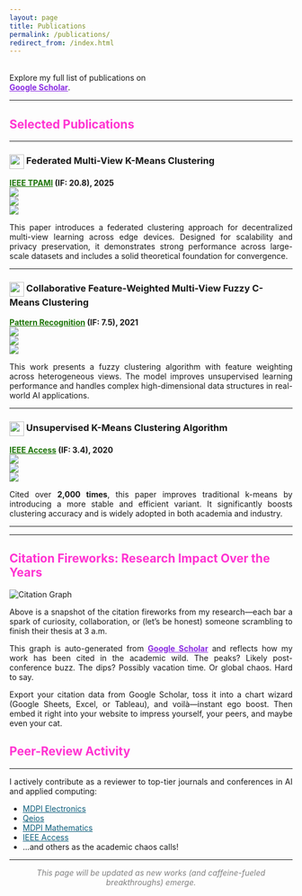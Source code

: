```yaml
---
layout: page
title: Publications
permalink: /publications/
redirect_from: /index.html
---
```


<i class="ai ai-google-scholar ai-2x"></i>  
Explore my full list of publications on  
<a href="https://scholar.google.com/citations?user=yNWQLYAAAAAJ&hl=en&oi=ao" style="color: #8A2BE2;"><strong>Google Scholar</strong></a>.

---

## <span style="color: #FF33D1;">Selected Publications</span>

---

### <img src="https://img.icons8.com/color/48/000000/artificial-intelligence.png" width="26" style="vertical-align: middle;"/> Federated Multi-View K-Means Clustering  
**<a href="https://ieeexplore.ieee.org/abstract/document/10810504" style="color: #1E7509;">IEEE TPAMI</a> (IF: 20.8), 2025**  
<img src="https://img.shields.io/badge/Topic-Federated_Learning-blue" />  
<img src="https://img.shields.io/badge/Status-Published-brightgreen" />  
<img src="https://img.shields.io/badge/Highlight-New_Technique-yellow" />

<p align="justify">
This paper introduces a federated clustering approach for decentralized multi-view learning across edge devices. Designed for scalability and privacy preservation, it demonstrates strong performance across large-scale datasets and includes a solid theoretical foundation for convergence.
</p>

---

### <img src="https://img.icons8.com/color/48/000000/data-configuration.png" width="26" style="vertical-align: middle;"/> Collaborative Feature-Weighted Multi-View Fuzzy C-Means Clustering  
**<a href="https://www.sciencedirect.com/science/article/abs/pii/S003132032100251X" style="color: #1E7509;">Pattern Recognition</a> (IF: 7.5), 2021**  
<img src="https://img.shields.io/badge/Topic-Multi_View_Clustering-teal" />  
<img src="https://img.shields.io/badge/Method-Fuzzy_C_Means-orange" />  
<img src="https://img.shields.io/badge/Highlight-Feature_Weighting-purple" />

<p align="justify">
This work presents a fuzzy clustering algorithm with feature weighting across heterogeneous views. The model improves unsupervised learning performance and handles complex high-dimensional data structures in real-world AI applications.
</p>

---

### <img src="https://img.icons8.com/color/48/000000/data-configuration.png" width="26" style="vertical-align: middle;"/> Unsupervised K-Means Clustering Algorithm  
**<a href="https://ieeexplore.ieee.org/abstract/document/9072123" style="color: #1E7509;">IEEE Access</a> (IF: 3.4), 2020**  
<img src="https://img.shields.io/badge/Citations-2000+_Highly_Cited-blueviolet" />  
<img src="https://img.shields.io/badge/Algorithm-K_Means-red" />  
<img src="https://img.shields.io/badge/Impact-Widespread_Use-yellowgreen" />

<p align="justify">
Cited over <strong>2,000 times</strong>, this paper improves traditional k-means by introducing a more stable and efficient variant. It significantly boosts clustering accuracy and is widely adopted in both academia and industry.
</p>

---


---

## <span style="color: #FF33D1;">Citation Fireworks: Research Impact Over the Years</span>

![Citation Graph](https://scholar.googleusercontent.com/citations?view_op=graph&hl=en&user=yNWQLYAAAAAJ&citpid=1)

<p align="justify">
Above is a snapshot of the citation fireworks from my research—each bar a spark of curiosity, collaboration, or (let’s be honest) someone scrambling to finish their thesis at 3 a.m.  
</p>

<p align="justify">
This graph is auto-generated from <a href="https://scholar.google.com/citations?user=yNWQLYAAAAAJ&hl=en&oi=ao" style="color: #8A2BE2;"><strong>Google Scholar</strong></a> and reflects how my work has been cited in the academic wild. The peaks? Likely post-conference buzz. The dips? Possibly vacation time. Or global chaos. Hard to say.
</p>

<p align="justify">
Export your citation data from Google Scholar, toss it into a chart wizard (Google Sheets, Excel, or Tableau), and voilà—instant ego boost. Then embed it right into your website to impress yourself, your peers, and maybe even your cat.
</p>

## <span style="color: #FF33D1;">Peer-Review Activity</span>

---

<p align="justify">
I actively contribute as a reviewer to top-tier journals and conferences in AI and applied computing:
</p>

- <a href="https://www.mdpi.com/journal/electronics" style="color: #0D5E7C;">MDPI Electronics</a>  
- <a href="https://www.qeios.com/" style="color: #0D5E7C;">Qeios</a>  
- <a href="https://www.mdpi.com/journal/mathematics" style="color: #0D5E7C;">MDPI Mathematics</a>  
- <a href="https://ieeexplore.ieee.org/xpl/RecentIssue.jsp?punumber=6221036" style="color: #0D5E7C;">IEEE Access</a>  
- ...and others as the academic chaos calls!

---

<p align="center">
<em style="color: gray;">This page will be updated as new works (and caffeine-fueled breakthroughs) emerge.</em>
</p>
